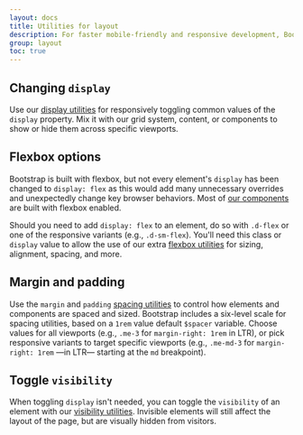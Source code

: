 ```yaml
---
layout: docs
title: Utilities for layout
description: For faster mobile-friendly and responsive development, Bootstrap includes dozens of utility classes for showing, hiding, aligning, and spacing content.
group: layout
toc: true
---
```


## Changing `display`

Use our [display utilities](../utilities/display.md) for
responsively toggling common values of the `display` property. Mix it with our
grid system, content, or components to show or hide them across specific
viewports.

## Flexbox options

Bootstrap is built with flexbox, but not every element's `display` has been
changed to `display: flex` as this would add many unnecessary overrides and
unexpectedly change key browser behaviors. Most of [our components](../components/alerts.md) are built with flexbox enabled.

Should you need to add `display: flex` to an element, do so with `.d-flex` or
one of the responsive variants (e.g., `.d-sm-flex`). You'll need this class or
`display` value to allow the use of our extra [flexbox utilities](../utilities/flex.md) for sizing, alignment, spacing, and more.

## Margin and padding

Use the `margin` and `padding` [spacing utilities](../utilities/spacing.md) to control how elements and components are spaced and
sized. Bootstrap includes a six-level scale for spacing utilities, based on a
`1rem` value default `$spacer` variable. Choose values for all viewports (e.g.,
`.me-3` for `margin-right: 1rem` in LTR), or pick responsive variants to target
specific viewports (e.g., `.me-md-3` for `margin-right: 1rem` —in LTR— starting
at the `md` breakpoint).

## Toggle `visibility`

When toggling `display` isn't needed, you can toggle the `visibility` of an
element with our [visibility utilities](../utilities/visibility.md). Invisible elements will still affect the layout of
the page, but are visually hidden from visitors.
